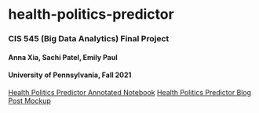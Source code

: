 # health-politics-predictor

### CIS 545 (Big Data Analytics) Final Project
#### Anna Xia, Sachi Patel, Emily Paul
#### University of Pennsylvania, Fall 2021
[Health Politics Predictor Annotated Notebook](https://github.com/annaanx24/health-politics-predictor/blob/main/Health_Politics_Analysis.ipynb)
[Health Politics Predictor Blog Post Mockup](https://github.com/annaanx24/health-politics-predictor/blob/main/Blog_Post_Mockup.pdf)
